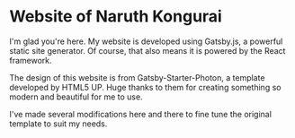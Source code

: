 # Website of Naruth Kongurai

I'm glad you're here. My website is developed using Gatsby.js, a powerful static site generator. Of course, that also means it is powered by the React framework.

The design of this website is from Gatsby-Starter-Photon, a template developed by HTML5 UP. Huge thanks to them for creating something so modern and beautiful for me to use.

I've made several modifications here and there to fine tune the original template to suit my needs.